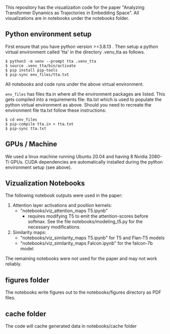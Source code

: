 This repository has the visualizaiton code for the paper "Analyzing Transformer Dynamics as Trajectories in Embedding Space".
All visualizations are in notebooks under the notebooks folder.

## Python environment setup
First ensure that you have python version >=3.8.13 .
Then setup a python virtual environment called 'tta' in the directory .venv_tta as follows.
```
$ python3 -m venv --prompt tta .venv_tta
$ source .venv_tta/bin/activate
$ pip install pip-tools
$ pip-sync env_files/tta.txt
```
All notebooks and code runs under the above virtual environment.

`env_files` has files tta.in where all the environment packages are listed. This gets compiled into a requirements file: tta.txt which is
used to populate the python virtual environment as above. Should you need to recreate the environment file tta.txt follow these instructions:

```
$ cd env_files
$ pip-compile tta.in > tta.txt
$ pip-sync tta.txt
```

## GPUs / Machine
We used a linux machine running Ubuntu 20.04 and having 8 Nvidia 2080-Ti GPUs. CUDA dependencies are automatically installed during the python environment setup (see above).

## Vizualization Notebooks
The following notebook outputs were used in the paper:
1. Attention layer activations and position kernels:
    * "notebooks/viz_attention_maps T5.ipynb"
        * requires modifying T5 to emit the attention-scores before softmax. See the file notebooks/modeling_t5.py for the necessary modifications.
1. Similarity maps:
    * "notebooks/viz_similarity_maps T5.ipynb" for T5 and Flan-T5 models
    * "notebooks/viz_similarity_maps Falcon.ipynb" for the falcon-7b model

The remaining notebooks were not used for the paper and may not work reliably.


## figures folder
The notebooks write figures out to the notebooks/figures directory as PDF files.

## cache folder
The code will cache generated data in notebooks/cache folder
